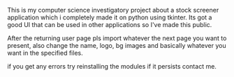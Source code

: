 This is my computer science investigatory project about a stock screener application which i completely made it on python using tkinter. 
Its got a good UI that can be used in other applications so I've made this public.

After the returning user page pls import whatever the next page you want to present, also change the name, logo, bg images and basically whatever you want in the specified files.

if you get any errors try reinstalling the modules if it persists contact me.
